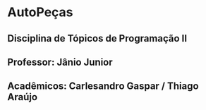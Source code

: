 # AutoPeças

## Disciplina de Tópicos de Programação II
## Professor: Jânio Junior
## Acadêmicos: Carlesandro Gaspar / Thiago Araújo

